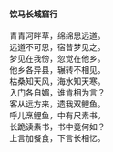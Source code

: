 #### 饮马长城窟行

青青河畔草，绵绵思远道。  
远道不可思，宿昔梦见之。  
梦见在我傍，忽觉在他乡。  
他乡各异县，辗转不相见。  
枯桑知天风，海水知天寒。  
入门各自媚，谁肯相为言？  
客从远方来，遗我双鲤鱼。  
呼儿烹鲤鱼，中有尺素书。  
长跪读素书，书中竟何如？  
上言加餐食，下言长相忆。